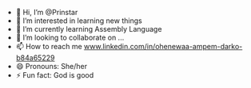 - 👋 Hi, I’m @Prinstar
- 👀 I’m interested in learning new things
- 🌱 I’m currently learning Assembly Language
- 💞️ I’m looking to collaborate on ...
- 📫 How to reach me www.linkedin.com/in/ohenewaa-ampem-darko-b84a65229
- 😄 Pronouns: She/her
- ⚡ Fun fact: God is good

<!---
Prinstar/Prinstar is a ✨ special ✨ repository because its `README.md` (this file) appears on your GitHub profile.
You can click the Preview link to take a look at your changes.
--->
